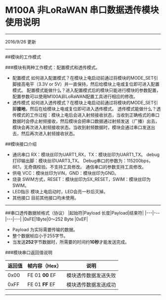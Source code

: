 # M100A 非LoRaWAN 串口数据透传模块使用说明

---

2016/9/26 更新

---

##模块的工作模式

###模块有两种工作模式：配置模式和透传模式。


- 配置模式
如何进入配置模式？在模块上电启动前通过将模块的MODE_SET引脚接高电平（3.3V or 5V）并一直保持，然后给模块上电或复位即可进入配置模式。
配置模式能做什么？进入配置模式后的模块只能进行模块的参数配置，配置参数可以使用M100A非LoRaWAN配置工具进行相应的修改。
- 透传模式
如何进入透传模式？在模块上电启动前通过将模块的MODE_SET引脚**接地**，然后在给模块上电或复位即可进入透传模式。
透传模式能做什么？透传模式的工作过程：模块上电后会进入射频接收状态，当收到正确格式的串口数据时会停止射频接收，然后模块会把串口数据通过射频发送（广播）出去，模块会再次进入射频接收状态。当收到射频数据时，模块会通过串口发送出去，然后再次进入射频接收状态。

##模块接口介绍

- 通讯串口
RX：模块丝印为UART1_RX，TX：模块丝印为UART1_TX。
debug打印输出脚：模块丝印UART3_TX。
Debug串口的参数为：115200bps，8E1，无奇偶校验。不支持工具修改。
通信串口的参数支持工具修改。
- 供电
VCC：模块丝印为VIN，GND：模块丝印为GND。
- 烧录
SWIM方式，RESET：模块丝印为SX_RESET，SWIM：模块丝印为SWIM。
- LED指示
  模块上电启动时，LED会亮一秒后灭掉。
- 其他接口
目前其他接口均未使用。

---

##串口透传数据帧格式（协议）
|起始符|Payload 长度|Payload|结束符|
|---|---|---|---|
|0xFE|1Byte|0～252 Byte |0xEF|

- Payload 为实际需要传输的数据。
- 整个数据帧应小于255字节。
- 当发送**252**字节数据时，所需要的时间约**10秒**才能发送完成。


###模块串口返回值说明

|返回值|帧内容（Hex）|说明|
|---|---|---|
|0x00|FE 01 **00** EF|模块透传数据发送失败|
|0xFF|FE 01 **FF** EF|模块透传数据发送成功|


---